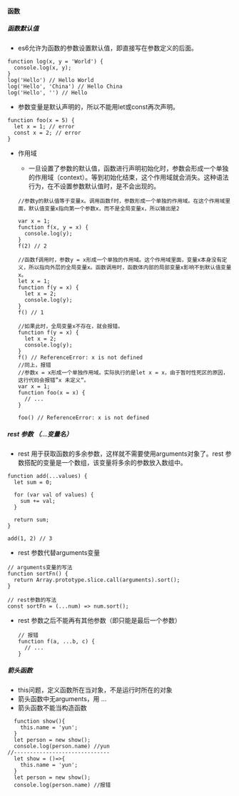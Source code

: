 #### 函数

##### 函数默认值
* es6允许为函数的参数设置默认值，即直接写在参数定义的后面。

```
function log(x, y = 'World') {
  console.log(x, y);
}
log('Hello') // Hello World
log('Hello', 'China') // Hello China
log('Hello', '') // Hello
```
* 参数变量是默认声明的，所以不能用let或const再次声明。
```
function foo(x = 5) {
  let x = 1; // error
  const x = 2; // error
}
```
* 作用域
  
  * 一旦设置了参数的默认值，函数进行声明初始化时，参数会形成一个单独的作用域（context）。等到初始化结束，这个作用域就会消失。这种语法行为，在不设置参数默认值时，是不会出现的。

  ```
  //参数y的默认值等于变量x。调用函数f时，参数形成一个单独的作用域。在这个作用域里面，默认值变量x指向第一个参数x，而不是全局变量x，所以输出是2

  var x = 1;
  function f(x, y = x) {
    console.log(y);
  }
  f(2) // 2
  
  ```
  ```
  //函数f调用时，参数y = x形成一个单独的作用域。这个作用域里面，变量x本身没有定义，所以指向外层的全局变量x。函数调用时，函数体内部的局部变量x影响不到默认值变量x。
  let x = 1;
  function f(y = x) {
    let x = 2;
    console.log(y);
  }
  f() // 1

  //如果此时，全局变量x不存在，就会报错。
  function f(y = x) {
    let x = 2;
    console.log(y);
  }
  f() // ReferenceError: x is not defined
  //同上，报错
  //参数x = x形成一个单独作用域。实际执行的是let x = x，由于暂时性死区的原因，这行代码会报错”x 未定义“。
  var x = 1;
  function foo(x = x) {
    // ...
  }

  foo() // ReferenceError: x is not defined
  ```

##### rest 参数 （...变量名）
* rest 用于获取函数的多余参数，这样就不需要使用arguments对象了。rest 参数搭配的变量是一个数组，该变量将多余的参数放入数组中。
```
function add(...values) {
  let sum = 0;

  for (var val of values) {
    sum += val;
  }

  return sum;
}

add(1, 2) // 3
```
* rest 参数代替arguments变量
```
// arguments变量的写法
function sortFn() {
  return Array.prototype.slice.call(arguments).sort();
}

// rest参数的写法
const sortFn = (...num) => num.sort();
```
* rest 参数之后不能再有其他参数（即只能是最后一个参数）
  ```
  // 报错
  function f(a, ...b, c) {
    // ...
  }
  ```
##### 箭头函数
* this问题，定义函数所在当对象，不是运行时所在的对象
* 箭头函数中无arguments，用 ... 
* 箭头函数不能当构造函数
```
  function show(){
    this.name = 'yun';
  }
  let person = new show();
  console.log(person.name) //yun
//------------------------------
  let show = ()=>{
    this.name = 'yun';
  }
  let person = new show();
  console.log(person.name) //报错
```
